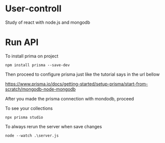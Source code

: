 # User-controll
Study of react with node.js and mongodb

# Run API

To install prima on project

``npm install prisma --save-dev``

Then proceed to configure prisma just like the tutorial says in the url bellow

https://www.prisma.io/docs/getting-started/setup-prisma/start-from-scratch/mongodb-node-mongodb

After you made the prisma connection with mondodb, proceed

To see your collections

``npx prisma studio``

To always rerun the server when save changes

``node --watch .\server.js``

